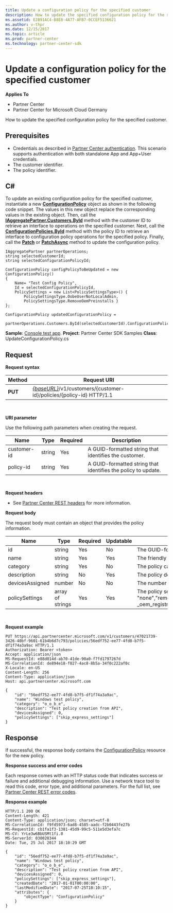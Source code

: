 ```yaml
---
title: Update a configuration policy for the specified customer
description: How to update the specified configuration policy for the specified customer.
ms.assetid: E2B91AC4-B8E8-4A77-AFB7-0CCEF5136621
ms.author: v-thpr
ms.date: 12/15/2017
ms.topic: article
ms.prod: partner-center
ms.technology: partner-center-sdk
---
```


# Update a configuration policy for the specified customer


**Applies To**

-   Partner Center
-   Partner Center for Microsoft Cloud Germany

How to update the specified configuration policy for the specified customer.

## <span id="Prerequisites"></span><span id="prerequisites"></span><span id="PREREQUISITES"></span>Prerequisites


-   Credentials as described in [Partner Center authentication](partner-center-authentication.md). This scenario supports authentication with both standalone App and App+User credentials.
-   The customer identifier.
-   The policy identifier.

## <span id="C_"></span><span id="c_"></span>C#


To update an existing configuration policy for the specified customer, instantiate a new [**ConfigurationPolicy**](https://review.docs.microsoft.com/dotnet/api/microsoft.store.partnercenter.models.devicesdeployment.configurationpolicy) object as shown in the following code snippet. The values in this new object replace the corresponding values in the existing object. Then, call the [**IAggregatePartner.Customers.ById**](https://review.docs.microsoft.com/dotnet/api/microsoft.store.partnercenter.customers.icustomercollection.byid) method with the customer ID to retrieve an interface to operations on the specified customer. Next, call the [**ConfigurationPolicies.ById**](https://review.docs.microsoft.com/dotnet/api/microsoft.store.partnercenter.devicesdeployment.iconfigurationpolicycollection.byid) method with the policy ID to retrieve an interface to configuration policy operations for the specified policy. Finally, call the [**Patch**](https://review.docs.microsoft.com/dotnet/api/microsoft.store.partnercenter.devicesdeployment.iconfigurationpolicy.patch) or [**PatchAsync**](https://review.docs.microsoft.com/dotnet/api/microsoft.store.partnercenter.devicesdeployment.iconfigurationpolicy.patchasync) method to update the configuration policy.

```
IAggregatePartner partnerOperations;
string selectedCustomerId;
string selectedConfigurationPolicyId;

ConfigurationPolicy configPolicyToBeUpdated = new ConfigurationPolicy()
{
    Name= "Test Config Policy",
    Id = selectedConfigurationPolicyId,
    PolicySettings = new List<PolicySettingsType>() { 
        PolicySettingsType.OobeUserNotLocalAdmin, 
        PolicySettingsType.RemoveOemPreinstalls }
};

ConfigurationPolicy updatedConfigurationPolicy = 
    partnerOperations.Customers.ById(selectedCustomerId).ConfigurationPolicies.ById(selectedConfigurationPolicyId).Patch(configPolicyToBeUpdated);
```

**Sample**: [Console test app](console-test-app.md). **Project**: Partner Center SDK Samples **Class**: UpdateConfigurationPolicy.cs

## <span id="Request"></span><span id="request"></span><span id="REQUEST"></span>Request


**Request syntax**

| Method  | Request URI                                                                                          |
|---------|------------------------------------------------------------------------------------------------------|
| **PUT** | [*{baseURL}*](partner-center-rest-urls.md)/v1/customers/{customer-id}/policies/{policy-id} HTTP/1.1 |

 

**URI parameter**

Use the following path parameters when creating the request.

| Name        | Type   | Required | Description                                                   |
|-------------|--------|----------|---------------------------------------------------------------|
| customer-id | string | Yes      | A GUID-formatted string that identifies the customer.         |
| policy-id   | string | Yes      | A GUID-formatted string that identifies the policy to update. |

 

**Request headers**

-   See [Partner Center REST headers](headers.md) for more information.

**Request body**

The request body must contain an object that provides the policy information.

| Name            | Type             | Required | Updatable | Description                                                                                                                                              |
|-----------------|------------------|----------|-----------|----------------------------------------------------------------------------------------------------------------------------------------------------------|
| id              | string           | Yes      | No        | The GUID-formatted string that identifies the policy.                                                                                                    |
| name            | string           | Yes      | Yes       | The friendly name of the policy.                                                                                                                         |
| category        | string           | Yes      | No        | The policy category.                                                                                                                                     |
| description     | string           | No       | Yes       | The policy description.                                                                                                                                  |
| devicesAssigned | number           | No       | No        | The number of devices.                                                                                                                                   |
| policySettings  | array of strings | Yes      | Yes       | The policy settings: "none","remove\_oem\_preinstalls","oobe\_user\_not\_local\_admin","skip\_express\_settings","skip \_oem\_registration,”skip\_eula". |

 

**Request example**

```
PUT https://api.partnercenter.microsoft.com/v1/customers/47021739-3426-40bf-9601-61b4b6d7c793/policies/56edf752-ee77-4fd8-b7f5-df1f74a3a9ac HTTP/1.1
Authorization: Bearer <token> 
Accept: application/json
MS-RequestId: e88d014d-ab70-41de-90a0-f7fd1797267d
MS-CorrelationId: de894e18-f027-4ac0-8b5a-34f0c222af0c
X-Locale: en-US
Content-Length: 256
Content-Type: application/json
Host: api.partnercenter.microsoft.com

{
    "id": "56edf752-ee77-4fd8-b7f5-df1f74a3a9ac",
    "name": "Windows test policy",
    "category": "o_o_b_e",
    "description": "Test policy creation from API",
    "devicesAssigned": 0,
    "policySettings": ["skip_express_settings"]
}
```

## <span id="Response"></span><span id="response"></span><span id="RESPONSE"></span>Response


If successful, the response body contains the [ConfigurationPolicy](devicedeployment.md#configurationpolicy) resource for the new policy.

**Response success and error codes**

Each response comes with an HTTP status code that indicates success or failure and additional debugging information. Use a network trace tool to read this code, error type, and additional parameters. For the full list, see [Partner Center REST error codes](error-codes.md).

**Response example**

```
HTTP/1.1 200 OK
Content-Length: 421
Content-Type: application/json; charset=utf-8
MS-CorrelationId: f9fd5973-6ad8-4585-aadc-f2b0443fe27b
MS-RequestId: cb1fa1f3-1381-45d9-99c5-511e5d3efa7c
MS-CV: YrLe3w6BbUSMt1fi.0
MS-ServerId: 030020344
Date: Tue, 25 Jul 2017 18:10:29 GMT

{
    "id": "56edf752-ee77-4fd8-b7f5-df1f74a3a9ac",
    "name": "Windows test policy",
    "category": "o_o_b_e",
    "description": "Test policy creation from API",
    "devicesAssigned": 0,
    "policySettings": ["skip_express_settings"],
    "createdDate": "2017-01-01T00:00:00",
    "lastModifiedDate": "2017-07-25T18:10:15",
    "attributes": {
        "objectType": "ConfigurationPolicy"
    }
}
```

 

 




